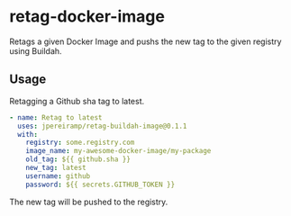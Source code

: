 # retag-docker-image

Retags a given Docker Image and pushs the new tag to the given registry using Buildah.

## Usage

Retagging a Github sha tag to latest.

```yaml
- name: Retag to latest
  uses: jpereiramp/retag-buildah-image@0.1.1
  with:
    registry: some.registry.com
    image_name: my-awesome-docker-image/my-package
    old_tag: ${{ github.sha }}
    new_tag: latest
    username: github
    password: ${{ secrets.GITHUB_TOKEN }}
```

The new tag will be pushed to the registry.

